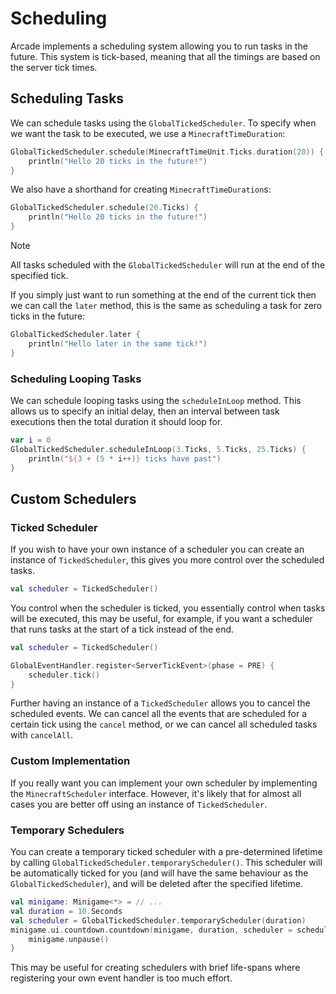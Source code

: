 # Scheduling

Arcade implements a scheduling system allowing you to run tasks in the future. This system is tick-based, meaning that all the timings are based on the server tick times.

## Scheduling Tasks

We can schedule tasks using the `GlobalTickedScheduler`. To specify when we want the task to be executed, we use a `MinecraftTimeDuration`:

```kotlin
GlobalTickedScheduler.schedule(MinecraftTimeUnit.Ticks.duration(20)) {
    println("Hello 20 ticks in the future!")
}
```

We also have a shorthand for creating `MinecraftTimeDuration`s:
```kotlin
GlobalTickedScheduler.schedule(20.Ticks) {
    println("Hello 20 ticks in the future!")
}
```

> [!NOTE]
> All tasks scheduled with the `GlobalTickedScheduler` will run at the end of the specified tick.

If you simply just want to run something at the end of the current tick then we can call the `later` method, this is the same as scheduling a task for zero ticks in the future:
```kotlin
GlobalTickedScheduler.later {
    println("Hello later in the same tick!")
}
```

### Scheduling Looping Tasks

We can schedule looping tasks using the `scheduleInLoop` method. This allows us to specify an initial delay, then an interval between task executions then the total duration it should loop for.

```kotlin
var i = 0
GlobalTickedScheduler.scheduleInLoop(3.Ticks, 5.Ticks, 25.Ticks) {
    println("${3 + (5 * i++)} ticks have past")
}
```

## Custom Schedulers

### Ticked Scheduler

If you wish to have your own instance of a scheduler you can create an instance of `TickedScheduler`, this gives you more control over the scheduled tasks.

```kotlin
val scheduler = TickedScheduler()
```

You control when the scheduler is ticked, you essentially control when tasks will be executed, this may be useful, for example, if you want a scheduler that runs tasks at the start of a tick instead of the end.

```kotlin
val scheduler = TickedScheduler()

GlobalEventHandler.register<ServerTickEvent>(phase = PRE) {
    scheduler.tick()
}
```

Further having an instance of a `TickedScheduler` allows you to cancel the scheduled events. We can cancel all the events that are scheduled for a certain tick using the `cancel` method, or we can cancel all scheduled tasks with `cancelAll`.

### Custom Implementation

If you really want you can implement your own scheduler by implementing the `MinecraftScheduler` interface. However, it's likely that for almost all cases you are better off using an instance of `TickedScheduler`.

### Temporary Schedulers

You can create a temporary ticked scheduler with a pre-determined lifetime by calling `GlobalTickedScheduler.temporaryScheduler()`. This scheduler will be automatically ticked for you (and will have the same behaviour as the `GlobalTickedScheduler`), and will be deleted after the specified lifetime.

```kotlin
val minigame: Minigame<*> = // ...
val duration = 10.Seconds
val scheduler = GlobalTickedScheduler.temporaryScheduler(duration)
minigame.ui.countdown.countdown(minigame, duration, scheduler = scheduler).then {
    minigame.unpause()
}
```

This may be useful for creating schedulers with brief life-spans where registering your own event handler is too much effort.